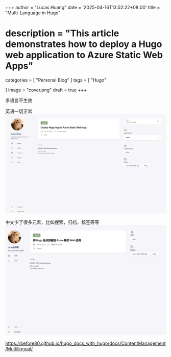 +++
author = "Lucas Huang"
date = '2025-04-16T13:52:22+08:00'
title = "Multi-Language in Hugo"
# description = "This article demonstrates how to deploy a Hugo web application to Azure Static Web Apps"
categories = [
    "Personal Blog"
]
tags = [
    "Hugo"
    
]
image = "cover.png"
draft = true
+++

多语言不生效

英语一切正常
![English-Working](English-Working.png)

中文少了很多元素，比如搜索，归档，标签等等
![Chinese-NotWorking](Chinese-NotWorking.png)

https://before80.github.io/hugo_docs_with_hugo/docs/ContentManagement/Multilingual/